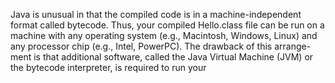 Java is unusual in that the compiled code is in a
machine-independent format called bytecode. Thus, your compiled Hello.class
file can be run on a machine with any operating system (e.g., Macintosh, Windows,
Linux) and any processor chip (e.g., Intel, PowerPC). The drawback of this arrange-
ment is that additional software, called the Java Virtual Machine (JVM) or the
bytecode interpreter, is required to run your 